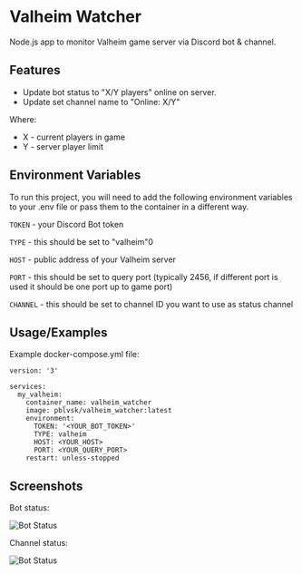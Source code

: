 
# Valheim Watcher
Node.js app to monitor Valheim game server  via Discord bot & channel.
## Features

- Update bot status to "X/Y players" online on server.
- Update set channel name to "Online: X/Y"

Where:
  - X - current players in game
  - Y - server player limit

## Environment Variables

To run this project, you will need to add the following environment variables to your .env file or pass them to the container in a different way.

`TOKEN` - your Discord Bot token

`TYPE` - this should be set to "valheim"0

`HOST` - public address of your Valheim server

`PORT` - this should be set to query port (typically 2456, if different port is used it should be one port up to game port)

`CHANNEL` -  this should be set to channel ID you want to use as status channel
## Usage/Examples

Example docker-compose.yml file:
```
version: '3'

services:
  my_valheim:
    container_name: valheim_watcher
    image: pblvsk/valheim_watcher:latest
    environment:
      TOKEN: '<YOUR_BOT_TOKEN>'
      TYPE: valheim
      HOST: <YOUR_HOST>
      PORT: <YOUR_QUERY_PORT>
    restart: unless-stopped
```
## Screenshots

Bot status:

![Bot Status](https://pwlgrzs.usermd.net/img/VBot/Screenshot_1.png)

Channel status:

![Bot Status](https://pwlgrzs.usermd.net/img/VBot/Screenshot_5.png)